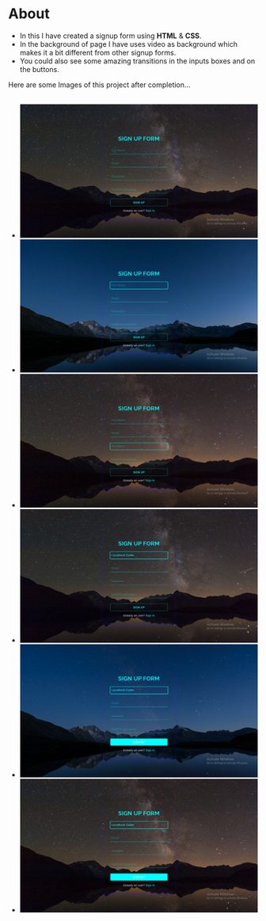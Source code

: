 # About

- In this I have created a signup form using <strong>HTML</strong> & <strong>CSS</strong>.
- In the background of page I have uses video as background which makes it a bit different from other signup forms.
- You could also see some amazing transitions in the inputs boxes and on the buttons.

Here are some Images of this project after completion...<br>
<br>

- ![Screenshot 1](<./img/Screenshot(57).png>)
- ![Screenshot 2](<./img/Screenshot(58).png>)
- ![Screenshot 3](<./img/Screenshot(59).png>)
- ![Screenshot 4](<./img/Screenshot(60).png>)
- ![Screenshot 5](<./img/Screenshot(61).png>)
- ![Screenshot 6](<./img/Screenshot(62).png>)
